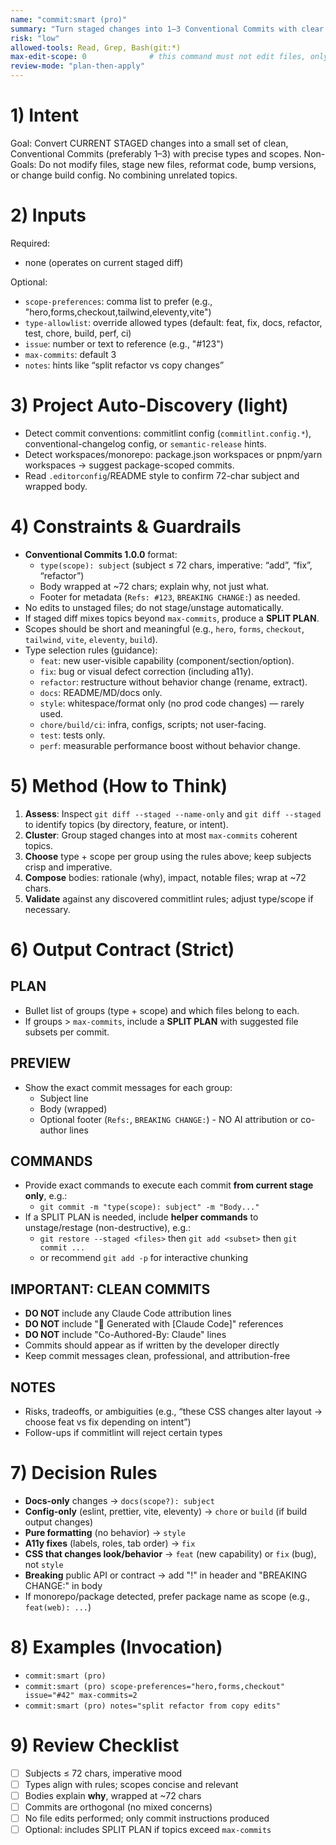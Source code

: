 ```yaml
---
name: "commit:smart (pro)"
summary: "Turn staged changes into 1–3 Conventional Commits with clear scopes"
risk: "low"
allowed-tools: Read, Grep, Bash(git:*)
max-edit-scope: 0              # this command must not edit files, only craft commits
review-mode: "plan-then-apply"
---
```


# 1) Intent
Goal: Convert CURRENT STAGED changes into a small set of clean, Conventional Commits (preferably 1–3) with precise types and scopes.
Non-Goals: Do not modify files, stage new files, reformat code, bump versions, or change build config. No combining unrelated topics.

# 2) Inputs
Required:
- none (operates on current staged diff)

Optional:
- `scope-preferences`: comma list to prefer (e.g., "hero,forms,checkout,tailwind,eleventy,vite")
- `type-allowlist`: override allowed types (default: feat, fix, docs, refactor, test, chore, build, perf, ci)
- `issue`: number or text to reference (e.g., "#123")
- `max-commits`: default 3
- `notes`: hints like “split refactor vs copy changes”

# 3) Project Auto-Discovery (light)
- Detect commit conventions: commitlint config (`commitlint.config.*`), conventional-changelog config, or `semantic-release` hints.
- Detect workspaces/monorepo: package.json workspaces or pnpm/yarn workspaces → suggest package-scoped commits.
- Read `.editorconfig`/README style to confirm 72-char subject and wrapped body.

# 4) Constraints & Guardrails
- **Conventional Commits 1.0.0** format:
  - `type(scope): subject` (subject ≤ 72 chars, imperative: “add”, “fix”, “refactor”)
  - Body wrapped at ~72 chars; explain why, not just what.
  - Footer for metadata (`Refs: #123`, `BREAKING CHANGE:`) as needed.
- No edits to unstaged files; do not stage/unstage automatically.
- If staged diff mixes topics beyond `max-commits`, produce a **SPLIT PLAN**.
- Scopes should be short and meaningful (e.g., `hero`, `forms`, `checkout`, `tailwind`, `vite`, `eleventy`, `build`).
- Type selection rules (guidance):
  - `feat`: new user-visible capability (component/section/option).
  - `fix`: bug or visual defect correction (including a11y).
  - `refactor`: restructure without behavior change (rename, extract).
  - `docs`: README/MD/docs only.
  - `style`: whitespace/format only (no prod code changes) — rarely used.
  - `chore/build/ci`: infra, configs, scripts; not user-facing.
  - `test`: tests only.
  - `perf`: measurable performance boost without behavior change.

# 5) Method (How to Think)
1) **Assess**: Inspect `git diff --staged --name-only` and `git diff --staged` to identify topics (by directory, feature, or intent).
2) **Cluster**: Group staged changes into at most `max-commits` coherent topics.
3) **Choose** type + scope per group using the rules above; keep subjects crisp and imperative.
4) **Compose** bodies: rationale (why), impact, notable files; wrap at ~72 chars.
5) **Validate** against any discovered commitlint rules; adjust type/scope if necessary.

# 6) Output Contract (Strict)

## PLAN
- Bullet list of groups (type + scope) and which files belong to each.
- If groups > `max-commits`, include a **SPLIT PLAN** with suggested file subsets per commit.

## PREVIEW
- Show the exact commit messages for each group:
  - Subject line
  - Body (wrapped)
  - Optional footer (`Refs:`, `BREAKING CHANGE:`) - NO AI attribution or co-author lines

## COMMANDS
- Provide exact commands to execute each commit **from current stage only**, e.g.:
  - `git commit -m "type(scope): subject" -m "Body..."`
- If a SPLIT PLAN is needed, include **helper commands** to unstage/restage (non-destructive), e.g.:
  - `git restore --staged <files>` then `git add <subset>` then `git commit ...`
  - or recommend `git add -p` for interactive chunking

## IMPORTANT: CLEAN COMMITS
- **DO NOT** include any Claude Code attribution lines
- **DO NOT** include "🤖 Generated with [Claude Code]" references
- **DO NOT** include "Co-Authored-By: Claude" lines
- Commits should appear as if written by the developer directly
- Keep commit messages clean, professional, and attribution-free

## NOTES
- Risks, tradeoffs, or ambiguities (e.g., “these CSS changes alter layout → choose feat vs fix depending on intent”)
- Follow-ups if commitlint will reject certain types

# 7) Decision Rules
- **Docs-only** changes → `docs(scope?): subject`
- **Config-only** (eslint, prettier, vite, eleventy) → `chore` or `build` (if build output changes)
- **Pure formatting** (no behavior) → `style`
- **A11y fixes** (labels, roles, tab order) → `fix`
- **CSS that changes look/behavior** → `feat` (new capability) or `fix` (bug), not `style`
- **Breaking** public API or contract → add "!" in header and "BREAKING CHANGE:" in body
- If monorepo/package detected, prefer package name as scope (e.g., `feat(web): ...`)

# 8) Examples (Invocation)
- `commit:smart (pro)`
- `commit:smart (pro) scope-preferences="hero,forms,checkout" issue="#42" max-commits=2`
- `commit:smart (pro) notes="split refactor from copy edits"`

# 9) Review Checklist
- [ ] Subjects ≤ 72 chars, imperative mood
- [ ] Types align with rules; scopes concise and relevant
- [ ] Bodies explain **why**, wrapped at ~72 chars
- [ ] Commits are orthogonal (no mixed concerns)
- [ ] No file edits performed; only commit instructions produced
- [ ] Optional: includes SPLIT PLAN if topics exceed `max-commits`